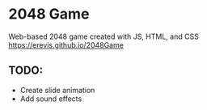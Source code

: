 # 2048 Game
Web-based 2048 game created with JS, HTML, and CSS  
https://erevis.github.io/2048Game

## TODO:
* Create slide animation
* Add sound effects
